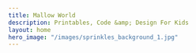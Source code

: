 ```yaml
---
title: Mallow World
description: Printables, Code &amp; Design For Kids
layout: home
hero_image: "/images/sprinkles_background_1.jpg"
---
```


